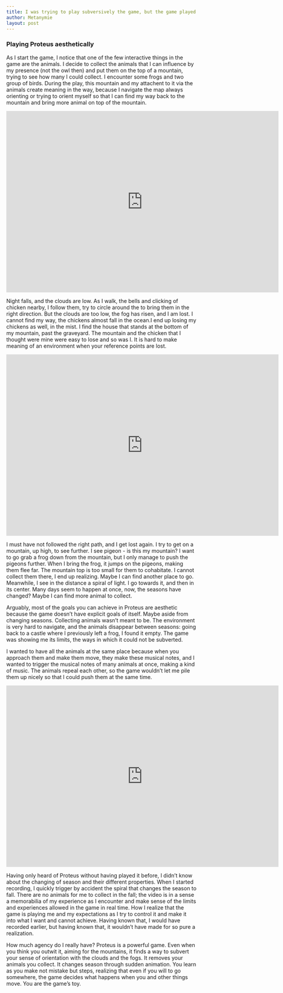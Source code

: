 ```yaml
---
title: I was trying to play subversively the game, but the game played me
author: Metanymie
layout: post
---
```


### Playing Proteus aesthetically  

As I start the game, I notice that one of the few interactive things in the game are the animals. I decide to collect the animals that I can influence by my presence (not the owl then) and put them on the top of a mountain, trying to see how many I could collect. I encounter some frogs and two group of birds. During the play, this mountain and my attachent to it via the animals create meaning in the way, because I navigate the map always orienting or trying to orient myself so that I can find my way back to the mountain and bring more animal on top of the mountain.  

<iframe width="720" height="480"  frameborder="0" src="https://www.youtube.com/embed/qUNpqkn4WE4"> </iframe>

Night falls, and the clouds are low. As I walk, the bells and clicking of chicken nearby, I follow them, try to circle around the to bring them in the right direction. But the clouds are too low, the fog has risen, and I am lost. I cannot find my way, the chickens almost fall in the ocean.I end up losing my chickens as well, in the mist. I find the house that stands at the bottom of my mountain, past the graveyard. The mountain and the chicken that I thought were mine were easy to lose and so was I. It is hard to make meaning of an environment when your reference points are lost.  

<iframe width="720" height="480"  frameborder="0" src="https://metanymie.github.io/assets/blog/jan_23_2018/ss1.png"> </iframe>  

I must have not followed the right path, and I get lost again. I try to get on a mountain, up high, to see further. I see pigeon - is this my mountain? I want to go grab a frog down from the mountain, but I only manage to push the pigeons further. When I bring the frog, it jumps on the pigeons, making them flee far. The mountain top is too small for them to cohabitate. I cannot collect them there, I end up realizing. Maybe I can find another place to go. Meanwhile, I see in the distance a spiral of light. I go towards it, and then in its center. Many days seem to happen at once, now, the seasons have changed? Maybe I can find more animal to collect.  

Arguably, most of the goals you can achieve in Proteus are aesthetic because the game doesn’t have explicit goals of itself. Maybe aside from changing seasons. Collecting animals wasn’t meant to be. The environment is very hard to navigate, and the animals disappear between seasons: going back to a castle where I previously left a frog, I found it empty. The game was showing me its limits, the ways in which it could not be subverted.  

I wanted to have all the animals at the same place because when you approach them and make them move, they make these musical notes, and I wanted to trigger the musical notes of many animals at once, making a kind of music. The animals repeal each other, so the game wouldn’t let me pile them up nicely so that I could push them at the same time.   

<iframe width="720" height="480"  frameborder="0" src="https://metanymie.github.io/assets/blog/jan_23_2018/ss2.png"> </iframe> 

Having only heard of Proteus without having played it before, I didn’t know about the changing of season and their different properties. When I started recording, I quickly trigger by accident the spiral that changes the season to fall. There are no animals for me to collect in the fall; the video is in a sense a memorabilia of my experience as I encounter and make sense of the limits and experiences allowed in the game in real time. How I realize that the game is playing me and my expectations as I try to control it and make it into what I want and cannot achieve. Having known that, I would have recorded earlier, but having known that, it wouldn’t have made for so pure a realization.  

How much agency do I really have? Proteus is a powerful game. Even when you think you outwit it, aiming for the mountains, it finds a way to subvert your sense of orientation with the clouds and the fogs. It removes your animals you collect. It changes season through sudden animation. You learn as you make not mistake but steps, realizing that even if you will to go somewhere, the game decides what happens when you and other things move. You are the game’s toy.  




